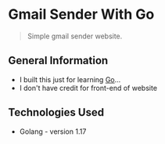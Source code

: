 # Gmail Sender With Go
> Simple gmail sender website.

## General Information
- I built this just for learning [Go](https://go.dev/)...
- I don't have credit for front-end of website

## Technologies Used
- Golang - version 1.17
